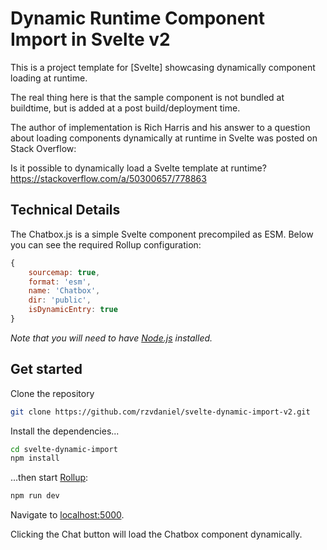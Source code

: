 # Dynamic Runtime Component Import in Svelte v2

This is a project template for [Svelte] showcasing dynamically component loading at runtime.

The real thing here is that the sample component is not bundled at buildtime, but is added at a post build/deployment time.

The author of implementation is Rich Harris and his answer to a question about loading components dynamically at runtime in Svelte was posted on Stack Overflow:

Is it possible to dynamically load a Svelte template at runtime?
https://stackoverflow.com/a/50300657/778863

## Technical Details

The Chatbox.js is a simple Svelte component precompiled as ESM. Below you can see the required Rollup configuration:

```javascript
{
	sourcemap: true,
	format: 'esm',
	name: 'Chatbox',
	dir: 'public',
	isDynamicEntry: true
}
```

*Note that you will need to have [Node.js](https://nodejs.org) installed.*

## Get started

Clone the repository

```bash
git clone https://github.com/rzvdaniel/svelte-dynamic-import-v2.git
```

Install the dependencies...

```bash
cd svelte-dynamic-import
npm install
```

...then start [Rollup](https://rollupjs.org):

```bash
npm run dev
```

Navigate to [localhost:5000](http://localhost:5000).

Clicking the Chat button will load the Chatbox component dynamically.



